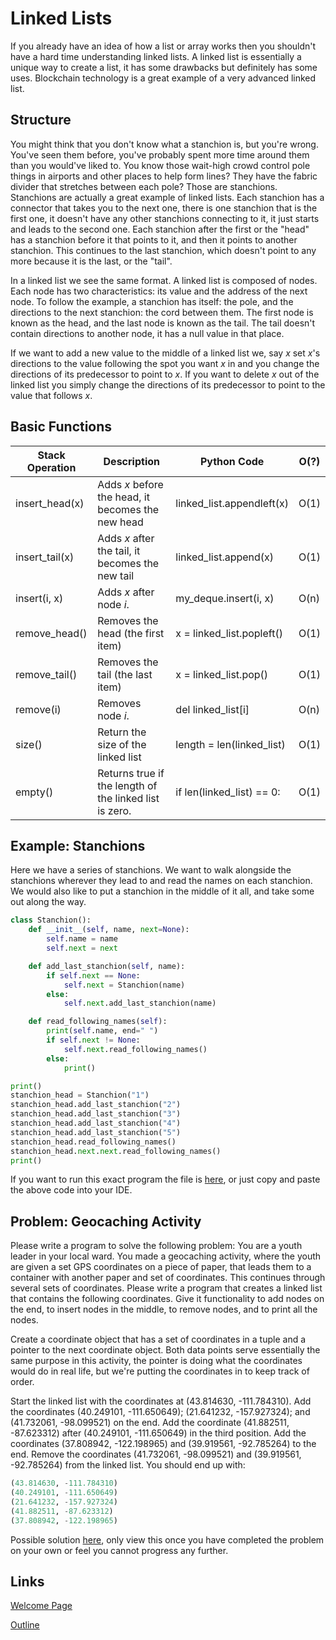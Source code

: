 # Linked Lists
If you already have an idea of how a list or array works then you shouldn't have a hard time understanding linked lists. A linked list is essentially a unique way to create a list, it has some drawbacks but definitely has some uses. Blockchain technology is a great example of a very advanced linked list.

## Structure
You might think that you don't know what a stanchion is, but you're wrong. You've seen them before, you've probably spent more time around them than you would've liked to. You know those wait-high crowd control pole things in airports and other places to help form lines? They have the fabric divider that stretches between each pole? Those are stanchions. Stanchions are actually a great example of linked lists. Each stanchion has a connector that takes you to the next one, there is one stanchion that is the first one, it doesn't have any other stanchions connecting to it, it just starts and leads to the second one. Each stanchion after the first or the "head" has a stanchion before it that points to it, and then it points to another stanchion. This continues to the last stanchion, which doesn't point to any more because it is the last, or the "tail".

In a linked list we see the same format. A linked list is composed of nodes. Each node has two characteristics: its value and the address of the next node. To follow the example, a stanchion has itself: the pole, and the directions to the next stanchion: the cord between them. The first node is known as the head, and the last node is known as the tail. The tail doesn't contain directions to another node, it has a null value in that place.

If we want to add a new value to the middle of a linked list we, say _x_ set _x_'s directions to the value following the spot you want _x_ in and you change the directions of its predecessor to point to _x_. If you want to delete _x_ out of the linked list you simply change the directions of its predecessor to point to the value that follows _x_.

## Basic Functions
| Stack Operation | Description | Python Code | O(?) |
| --- | --- | --- | --- |
| insert_head(x) | Adds _x_ before the head, it becomes the new head | linked_list.appendleft(x) | O(1) |
| insert_tail(x) | Adds _x_ after the tail, it becomes the new tail | linked_list.append(x) | O(1) |
| insert(i, x) | Adds _x_ after node _i_. | my_deque.insert(i, x) | O(n) |
| remove_head() | Removes the head (the first item) | x = linked_list.popleft() | O(1) |
| remove_tail() | Removes the tail (the last item) | x = linked_list.pop() | O(1) |
| remove(i) | Removes node _i_. | del linked_list[i] | O(n) |
| size() | Return the size of the linked list | length = len(linked_list) | O(1) |
| empty() | Returns true if the length of the linked list is zero. | if len(linked_list) == 0: | O(1) |

## Example: Stanchions
Here we have a series of stanchions. We want to walk alongside the stanchions wherever they lead to and read the names on each stanchion. We would also like to put a stanchion in the middle of it all, and take some out along the way.
```python
class Stanchion():
    def __init__(self, name, next=None):
        self.name = name
        self.next = next

    def add_last_stanchion(self, name):
        if self.next == None:
            self.next = Stanchion(name)
        else:
            self.next.add_last_stanchion(name)

    def read_following_names(self):
        print(self.name, end=" ")
        if self.next != None:
            self.next.read_following_names()
        else:
            print()

print()
stanchion_head = Stanchion("1")
stanchion_head.add_last_stanchion("2")
stanchion_head.add_last_stanchion("3")
stanchion_head.add_last_stanchion("4")
stanchion_head.add_last_stanchion("5")
stanchion_head.read_following_names()
stanchion_head.next.next.read_following_names()
print()
```
If you want to run this exact program the file is [here](linked_lists_example.py), or just copy and paste the above code into your IDE.

## Problem: Geocaching Activity
Please write a program to solve the following problem: You are a youth leader in your local ward. You made a geocaching activity, where the youth are given a set GPS coordinates on a piece of paper, that leads them to a container with another paper and set of coordinates. This continues through several sets of coordinates. Please write a program that creates a linked list that contains the following coordinates. Give it functionality to add nodes on the end, to insert nodes in the middle, to remove nodes, and to print all the nodes.

Create a coordinate object that has a set of coordinates in a tuple and a pointer to the next coordinate object. Both data points serve essentially the same purpose in this activity, the pointer is doing what the coordinates would do in real life, but we're putting the coordinates in to keep track of order.

Start the linked list with the coordinates at (43.814630, -111.784310).
Add the coordinates (40.249101, -111.650649); (21.641232, -157.927324); and (41.732061, -98.099521) on the end.
Add the coordinate (41.882511, -87.623312) after (40.249101, -111.650649) in the third position.
Add the coordinates (37.808942, -122.198965) and (39.919561, -92.785264) to the end.
Remove the coordinates (41.732061, -98.099521) and (39.919561, -92.785264) from the linked list.
You should end up with:
```python
(43.814630, -111.784310)
(40.249101, -111.650649)
(21.641232, -157.927324)
(41.882511, -87.623312)
(37.808942, -122.198965)
```

Possible solution [here](linked_lists_problem_solution.py), only view this once you have completed the problem on your own or feel you cannot progress any further.

## Links
[Welcome Page](0-welcome.md)

[Outline](outline.md)
